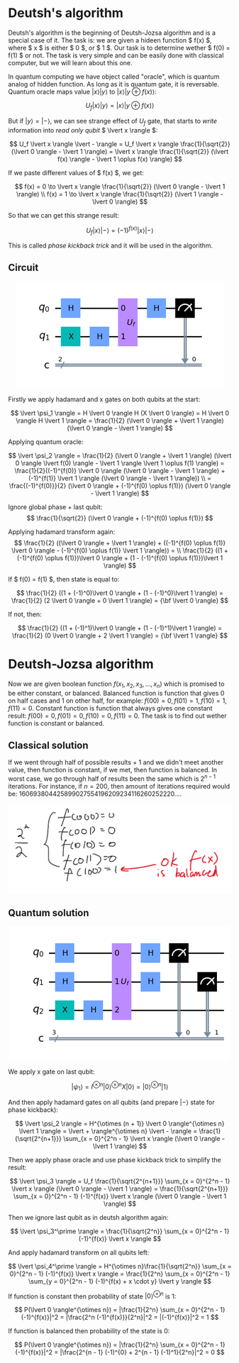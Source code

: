 # Deutsh's algorithm
Deutsh's algorithm is the beginning of Deutsh-Jozsa algorithm and is a special case of it. The task is: we are given a hideen function $ f(x) $, where $ x $ is either $ 0 $, or $ 1 $. Our task is to determine wether $ f(0) = f(1) $ or not. The task is very simple and can be easily done with classical computer, but we will learn about this one.

In quantum computing we have object called "oracle", which is quantum analog of hidden function. As long as it is quantum gate, it is reversable. Quantum oracle maps value $\lvert x \rangle\lvert y \rangle$ to $\lvert x \rangle \lvert y \oplus f(x) \rangle$:

$$
U_f \lvert x \rangle \lvert y \rangle = \lvert x \rangle \lvert y \oplus f(x) \rangle
$$

But if $\lvert y \rangle = \lvert - \rangle$, we can see strange effect of $U_f$ gate, that starts to <i>write</i> information into <i>read only qubit</i> $ \lvert x \rangle $:

$$
U_f \lvert x \rangle \lvert - \rangle = U_f \lvert x \rangle \frac{1}{\sqrt{2}} (\lvert 0 \rangle - \lvert 1 \rangle) = \lvert x \rangle \frac{1}{\sqrt{2}} (\lvert f(x) \rangle - \lvert 1 \oplus f(x) \rangle)
$$

If we paste different values of $ f(x) $, we get:

$$
f(x) = 0 \to \lvert x \rangle \frac{1}{\sqrt{2}} (\lvert 0 \rangle - \lvert 1 \rangle) \\
f(x) = 1 \to \lvert x \rangle \frac{1}{\sqrt{2}} (\lvert 1 \rangle - \lvert 0 \rangle)
$$

So that we can get this strange result:

$$
U_f \lvert x \rangle \lvert - \rangle = (-1)^{f(x)} \lvert x \rangle \lvert - \rangle
$$

This is called <i>phase kickback trick</i> and it will be used in the algorithm.

## Circuit

<p align="center"><img src="circuit.png"></p>

Firstly we apply hadamard and x gates on both qubits at the start:

$$
\lvert \psi_1 \rangle = H \lvert 0 \rangle H (X \lvert 0 \rangle) = H \lvert 0 \rangle H \lvert 1 \rangle = \frac{1}{2} (\lvert 0 \rangle + \lvert 1 \rangle) (\lvert 0 \rangle - \lvert 1 \rangle)
$$

Applying quantum oracle:

$$
\lvert \psi_2 \rangle = \frac{1}{2} (\lvert 0 \rangle + \lvert 1 \rangle) (\lvert 0 \rangle \lvert f(0) \rangle - \lvert 1 \rangle \lvert 1 \oplus f(1) \rangle) = \frac{1}{2}((-1)^{f(0)} \lvert 0 \rangle (\lvert 0 \rangle - \lvert 1 \rangle) + (-1)^{f(1)} \lvert 1 \rangle (\lvert 0 \rangle - \lvert 1 \rangle)) \\
= \frac{(-1)^{f(0)}}{2} (\lvert 0 \rangle + (-1)^{f(0) \oplus f(1)}) (\lvert 0 \rangle - \lvert 1 \rangle)
$$

Ignore global phase + last qubit:
$$
\frac{1}{\sqrt{2}} (\lvert 0 \rangle + (-1)^{f(0) \oplus f(1)})
$$

Applying hadamard transform again:
$$
\frac{1}{2} ((\lvert 0 \rangle + \lvert 1 \rangle) + ((-1)^{f(0) \oplus f(1)} \lvert 0 \rangle - (-1)^{f(0) \oplus f(1)} \lvert 1 \rangle)) = \\
\frac{1}{2} ((1 + (-1)^{f(0) \oplus f(1)})\lvert 0 \rangle + (1 - (-1)^{f(0) \oplus f(1)})\lvert 1 \rangle)
$$

If $ f(0) = f(1) $, then state is equal to:

$$
\frac{1}{2} ((1 + (-1)^0)\lvert 0 \rangle + (1 - (-1)^0)\lvert 1 \rangle) =
\frac{1}{2} (2 \lvert 0 \rangle + 0 \lvert 1 \rangle) = {\bf \lvert 0 \rangle}
$$

If not, then:

$$
\frac{1}{2} ((1 + (-1)^1)\lvert 0 \rangle + (1 - (-1)^1)\lvert 1 \rangle) =
\frac{1}{2} (0 \lvert 0 \rangle + 2 \lvert 1 \rangle) = {\bf \lvert 1 \rangle}
$$

# Deutsh-Jozsa algorithm
Now we are given boolean function $f(x_1, x_2, x_3, ..., x_n)$ which is promised to be either constant, or balanced. Balanced function is function that gives 0 on half cases and 1 on other half, for example: $f(00) = 0, f(01) = 1, f(10) = 1, f(11) = 0$. Constant function is function that always gives one constant result: $f(00) = 0, f(01) = 0, f(10) = 0, f(11) = 0$. The task is to find out wether function is constant or balanced.

## Classical solution

If we went through half of possible results + 1 and we didn't meet another value, then function is constant, if we met, then function is balanced. In worst case, we go through half of results been the same which is $2^{n - 1}$ iterations. For instance, if $n = 200$, then amount of iterations required would be: $160693804425899027554196209234116260252220...$.
<p align="center"><img src="image2.png"></p>

## Quantum solution

<p align="center"><img src="circuit2.png"></p>

We apply x gate on last qubit:

$$ \lvert \psi_1 \rangle = I^{\otimes n} \lvert 0 \rangle^{\otimes n} X \lvert 0 \rangle =  \lvert 0 \rangle^{\otimes n} \lvert 1 \rangle $$

And then apply hadamard gates on all qubits (and prepare $\lvert - \rangle$ state for phase kickback):

$$ \lvert \psi_2 \rangle = H^{\otimes (n + 1)} \lvert 0 \rangle^{\otimes n} \lvert 1 \rangle = \lvert + \rangle^{\otimes n} \lvert - \rangle = \frac{1}{\sqrt{2^{n+1}}} \sum_{x = 0}^{2^n - 1} \lvert x \rangle (\lvert 0 \rangle - \lvert 1 \rangle) $$

Then we apply phase oracle and use phase kickback trick to simplify the result:

$$ \lvert \psi_3 \rangle = U_f \frac{1}{\sqrt{2^{n+1}}} \sum_{x = 0}^{2^n - 1} \lvert x \rangle (\lvert 0 \rangle - \lvert 1 \rangle) = \frac{1}{\sqrt{2^{n+1}}} \sum_{x = 0}^{2^n - 1} (-1)^{f(x)} \lvert x \rangle (\lvert 0 \rangle - \lvert 1 \rangle) $$

Then we ignore last qubit as in deutsh algorithm again:

$$ \lvert \psi_3^\prime \rangle = \frac{1}{\sqrt{2^n}} \sum_{x = 0}^{2^n - 1} (-1)^{f(x)} \lvert x \rangle $$

And apply hadamard transform on all qubits left:

$$ \lvert \psi_4^\prime \rangle = H^{\otimes n}\frac{1}{\sqrt{2^n}} \sum_{x = 0}^{2^n - 1} (-1)^{f(x)} \lvert x \rangle = \frac{1}{2^n} \sum_{x = 0}^{2^n - 1} \sum_{y = 0}^{2^n - 1} (-1)^{f(x) + x \cdot y} \lvert y \rangle $$

If function is constant then probability of state $\lvert 0 \rangle^{\otimes n}$ is 1:

$$
P(\lvert 0 \rangle^{\otimes n}) = |\frac{1}{2^n} \sum_{x = 0}^{2^n - 1}(-1)^{f(x)}|^2 = |\frac{2^n (-1)^{f(x)}}{2^n}|^2 = |(-1)^{f(x)}|^2 = 1
$$

If function is balanced then probability of the state is 0:

$$
P(\lvert 0 \rangle^{\otimes n}) = |\frac{1}{2^n} \sum_{x = 0}^{2^n - 1}(-1)^{f(x)}|^2 = |\frac{2^{n - 1} (-1)^{0} + 2^{n - 1} (-1)^1}{2^n}|^2 = 0
$$